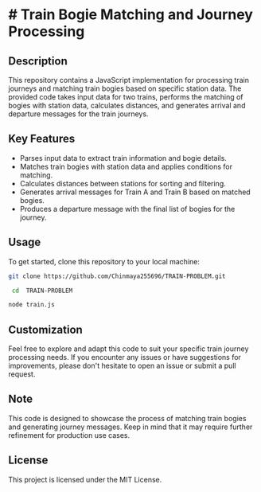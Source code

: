 # # Train Bogie Matching and Journey Processing



## Description

This repository contains a JavaScript implementation for processing train journeys and matching train bogies based on specific station data. The provided code takes input data for two trains, performs the matching of bogies with station data, calculates distances, and generates arrival and departure messages for the train journeys.

## Key Features

- Parses input data to extract train information and bogie details.
- Matches train bogies with station data and applies conditions for matching.
- Calculates distances between stations for sorting and filtering.
- Generates arrival messages for Train A and Train B based on matched bogies.
- Produces a departure message with the final list of bogies for the journey.

## Usage

To get started, clone this repository to your local machine:

```sh
git clone https://github.com/Chinmaya255696/TRAIN-PROBLEM.git
```
```sh
 cd  TRAIN-PROBLEM
```
```sh
node train.js
```
## Customization
Feel free to explore and adapt this code to suit your specific train journey processing needs. If you encounter any issues or have suggestions for improvements, please don't hesitate to open an issue or submit a pull request.

## Note
This code is designed to showcase the process of matching train bogies and generating journey messages. Keep in mind that it may require further refinement for production use cases.

## License
This project is licensed under the MIT License.


